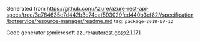 Generated from https://github.com/Azure/azure-rest-api-specs/tree/3c764635e7d442b3e74caf593029fcd440b3ef82//specification/botservice/resource-manager/readme.md tag: `package-2018-07-12`

Code generator @microsoft.azure/autorest.go@2.1.171


